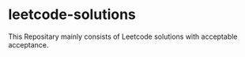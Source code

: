 # leetcode-solutions

This Repositary mainly consists of Leetcode solutions with acceptable acceptance.
